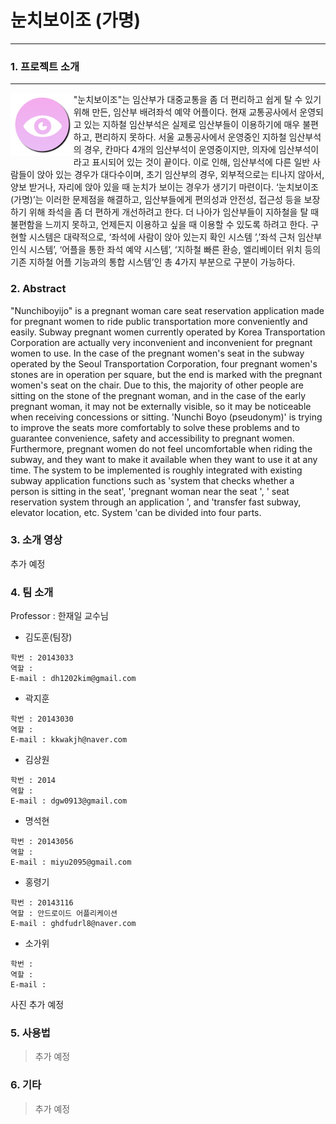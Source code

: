 # 눈치보이조 (가명)

--------------

### 1. 프로젝트 소개
-------------

<img align="left" width="20%" height="20%" src="./Image/Project_image.png"> 

"눈치보이조"는 임산부가 대중교통을 좀 더 편리하고 쉽게 탈 수 있기 위해 만든, 임산부 배려좌석 예약 어플이다.
현재 교통공사에서 운영되고 있는 지하철 임산부석은 실제로 임산부들이 이용하기에 매우 불편하고, 편리하지 못하다. 서울 교통공사에서 운영중인 지하철 임산부석의 경우, 칸마다 4개의 임산부석이 운영중이지만, 의자에 임산부석이라고 표시되어 있는 것이 끝이다. 이로 인해, 임산부석에 다른 일반 사람들이 앉아 있는 경우가 대다수이며, 초기 임산부의 경우, 외부적으로는 티나지 않아서, 양보 받거나, 자리에 앉아 있을 때 눈치가 보이는 경우가 생기기 마련이다. 
‘눈치보이조(가명)’는 이러한 문제점을 해결하고, 임산부들에게 편의성과 안전성, 접근성 등을 보장하기 위해 좌석을 좀 더 편하게 개선하려고 한다. 더 나아가 임산부들이 지하철을 탈 때 불편함을 느끼지 못하고, 언제든지 이용하고 싶을 때 이용할 수 있도록 하려고 한다. 구현할 시스템은 대략적으로, ‘좌석에 사람이 앉아 있는지 확인 시스템 ’,’좌석 근처 임산부 인식 시스템’, ‘어플을 통한 좌석 예약 시스템’, ‘지하철 빠른 환승, 엘리베이터 위치 등의 기존 지하철 어플 기능과의 통합 시스템’인 총 4가지 부분으로 구분이 가능하다.


### 2. Abstract

"Nunchiboyijo" is a pregnant woman care seat reservation application made for pregnant women to ride public transportation more conveniently and easily.
Subway pregnant women currently operated by Korea Transportation Corporation are actually very inconvenient and inconvenient for pregnant women to use. In the case of the pregnant women's seat in the subway operated by the Seoul Transportation Corporation, four pregnant women's stones are in operation per square, but the end is marked with the pregnant women's seat on the chair. Due to this, the majority of other people are sitting on the stone of the pregnant woman, and in the case of the early pregnant woman, it may not be externally visible, so it may be noticeable when receiving concessions or sitting.
'Nunchi Boyo (pseudonym)' is trying to improve the seats more comfortably to solve these problems and to guarantee convenience, safety and accessibility to pregnant women. Furthermore, pregnant women do not feel uncomfortable when riding the subway, and they want to make it available when they want to use it at any time. The system to be implemented is roughly integrated with existing subway application functions such as 'system that checks whether a person is sitting in the seat', 'pregnant woman near the seat ', ' seat reservation system through an application ', and 'transfer fast subway, elevator location, etc. System 'can be divided into four parts.


### 3. 소개 영상

추가 예정

### 4. 팀 소개

Professor : 한재일 교수님

* 김도훈(팀장)  

```
학번 : 20143033
역할 : 
E-mail : dh1202kim@gmail.com
```

* 곽지훈  

```
학번 : 20143030
역할 : 
E-mail : kkwakjh@naver.com
```

* 김상원 

```
학번 : 2014 
역할 : 
E-mail : dgw0913@gmail.com
```

* 명석현  

```
학번 : 20143056 
역할 :  
E-mail : miyu2095@gmail.com
```

* 홍령기 

```
학번 : 20143116  
역할 : 안드로이드 어플리케이션
E-mail : ghdfudrl8@naver.com
```

* 소가위 

```
학번 :   
역할 : 
E-mail : 
```


사진 추가 예정

### 5. 사용법

> 추가 예정

### 6. 기타

> 추가 예정
